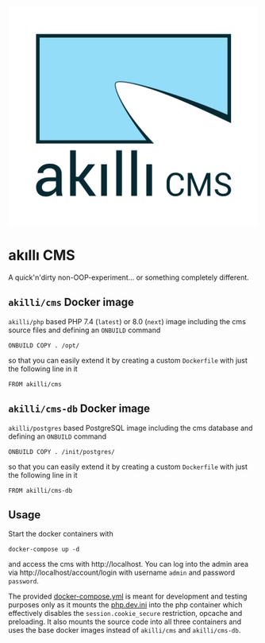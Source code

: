 ![akıllı CMS](https://raw.githubusercontent.com/akilli/cms/master/gui/cms.svg?sanitize=true)

# akıllı CMS

A quick'n'dirty non-OOP-experiment... or something completely different.

## `akilli/cms` Docker image

`akilli/php` based PHP 7.4 (`latest`) or 8.0 (`next`) image including the cms source files and defining an `ONBUILD` command

```
ONBUILD COPY . /opt/
```

so that you can easily extend it by creating a custom `Dockerfile` with just the following line in it

```
FROM akilli/cms
```

## `akilli/cms-db` Docker image

`akilli/postgres` based PostgreSQL image including the cms database and defining an `ONBUILD` command

```
ONBUILD COPY . /init/postgres/
```

so that you can easily extend it by creating a custom `Dockerfile` with just the following line in it

```
FROM akilli/cms-db
```

## Usage

Start the docker containers with

```
docker-compose up -d
```

and access the cms with http://localhost. You can log into the admin area via http://localhost/account/login with username `admin` and password `password`.

The provided [docker-compose.yml](docker-compose.yml) is meant for development and testing purposes only as it mounts the [php.dev.ini](php.dev.ini) into the php container which effectively disables the `session.cookie_secure` restriction, opcache and preloading. It also mounts the source code into all three containers and uses the base docker images instead of `akilli/cms` and `akilli/cms-db`.
